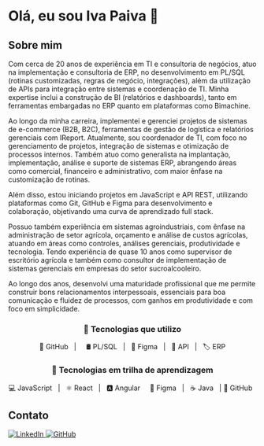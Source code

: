 # Olá, eu sou Iva Paiva 👋

## Sobre mim

Com cerca de 20 anos de experiência em TI e consultoria de negócios, atuo na implementação e consultoria de ERP, no desenvolvimento em PL/SQL (rotinas customizadas, regras de negócio, integrações), além da utilização de APIs para integração entre sistemas e coordenação de TI. Minha expertise inclui a construção de BI (relatórios e dashboards), tanto em ferramentas embargadas no ERP quanto em plataformas como Bimachine.

Ao longo da minha carreira, implementei e gerenciei projetos de sistemas de e-commerce (B2B, B2C), ferramentas de gestão de logística e relatórios gerenciais com IReport. Atualmente, sou coordenador de TI, com foco no gerenciamento de projetos, integração de sistemas e otimização de processos internos. Também atuo como generalista na implantação, implementação, análise e suporte de sistemas ERP, abrangendo áreas como comercial, financeiro e administrativo, com maior ênfase na customização de rotinas.

Além disso, estou iniciando projetos em JavaScript e API REST, utilizando plataformas como Git, GitHub e Figma para desenvolvimento e colaboração, objetivando uma curva de aprendizado full stack.

Possuo também experiência em sistemas agroindustriais, com ênfase na administração de setor agrícola, orçamento e análise de custos agrícolas, atuando em áreas como controles, análises gerenciais, produtividade e tecnologia. Tendo experiência de quase 10 anos como supervisor de escritório agrícola e também como consultor de implementação de sistemas gerenciais em empresas do setor sucroalcooleiro.

Ao longo dos anos, desenvolvi uma maturidade profissional que me permite construir bons relacionamentos interpessoais, essenciais para boa comunicação e fluidez de processos, com ganhos em produtividade e com foco em simplicidade.

<div align="center">
  <h3>🚀 Tecnologias que utilizo</h3>
  <p>
    🐙 GitHub &nbsp; | &nbsp;  &nbsp; 🛢️ PL/SQL &nbsp; | &nbsp; 🎨 Figma &nbsp; | &nbsp; 🔌 API &nbsp; | &nbsp; 🏷️ ERP </p>
  </p>
</div>
<div align="center">
  <h3>🚀 Tecnologias em trilha de aprendizagem</h3>
  <p>
    💻 JavaScript &nbsp; | &nbsp; ⚛️ React &nbsp; | &nbsp; 🅰️ Angular &nbsp;
    &nbsp; 🎨 Figma &nbsp; | &nbsp; ☕ Java &nbsp; | 🐙 GitHub &nbsp;
  </p>
</div>


## Contato

<div>
    <a href="https://www.linkedin.com/in/seu-perfil" target="_blank">
        <img src="https://img.shields.io/badge/LinkedIn-0077B5?style=for-the-badge&logo=linkedin&logoColor=white" alt="LinkedIn"/>
    </a>
    <a href="https://github.com/IvaPaiva" target="_blank">
        <img src="https://img.shields.io/badge/GitHub-181717?style=for-the-badge&logo=github&logoColor=white" alt="GitHub"/>
    </a>
</div>
